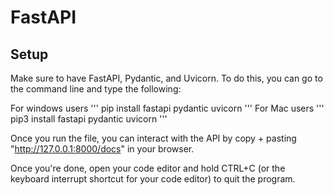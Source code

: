 # FastAPI
## Setup
Make sure to have FastAPI, Pydantic, and Uvicorn.
To do this, you can go to the command line and type the following:

For windows users
'''
pip install fastapi pydantic uvicorn
'''
For Mac users
'''
pip3 install fastapi pydantic uvicorn
'''

Once you run the file, you can interact with the API by copy + pasting "http://127.0.0.1:8000/docs" in your browser.

Once you're done, open your code editor and hold CTRL+C (or the keyboard interrupt shortcut for your code editor) to quit the program.
